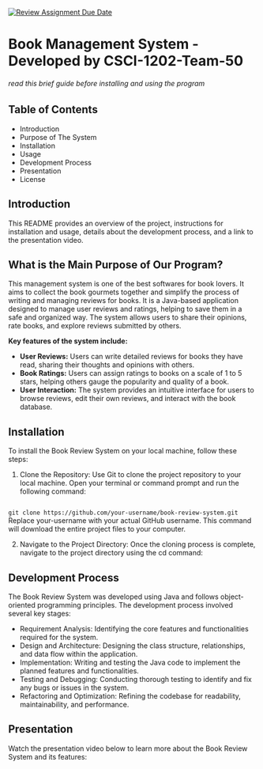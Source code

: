 [![Review Assignment Due Date](https://classroom.github.com/assets/deadline-readme-button-24ddc0f5d75046c5622901739e7c5dd533143b0c8e959d652212380cedb1ea36.svg)](https://classroom.github.com/a/4zK3HDh5)

# Book Management System - Developed by CSCI-1202-Team-50
###### read this brief guide before installing and using the program

## Table of Contents
+ Introduction
+ Purpose of The System
+ Installation
+ Usage
+ Development Process
+ Presentation
+ License

## Introduction
This README provides an overview of the project, instructions for installation and usage, details about the development process, and a link to the presentation video.

## What is the Main Purpose of Our Program?
This management system is one of the best softwares for book lovers. It aims to collect the book gourmets together and simplify the process of writing and managing reviews for books. It is a Java-based application designed to manage user reviews and ratings, helping to save them in a safe and organized way. The system allows users to share their opinions, rate books, and explore reviews submitted by others. 

**Key features of the system include:**
+ **User Reviews:** Users can write detailed reviews for books they have read, sharing their thoughts and opinions with others.
+ **Book Ratings:** Users can assign ratings to books on a scale of 1 to 5 stars, helping others gauge the popularity and quality of a book.
+ **User Interaction:** The system provides an intuitive interface for users to browse reviews, edit their own reviews, and interact with the book database.

## Installation

To install the Book Review System on your local machine, follow these steps:
1. Clone the Repository: Use Git to clone the project repository to your local machine. Open your terminal or command prompt and run the following command:
<code class="language-bash" id="git-clone-code">
git clone https://github.com/your-username/book-review-system.git </code>
Replace your-username with your actual GitHub username. This command will download the entire project files to your computer.

2. Navigate to the Project Directory: Once the cloning process is complete, navigate to the project directory using the cd command:



## Development Process

The Book Review System was developed using Java and follows object-oriented programming principles. The development process involved several key stages:

+ Requirement Analysis: Identifying the core features and functionalities required for the system.
+ Design and Architecture: Designing the class structure, relationships, and data flow within the application.
+ Implementation: Writing and testing the Java code to implement the planned features and functionalities.
+ Testing and Debugging: Conducting thorough testing to identify and fix any bugs or issues in the system.
+ Refactoring and Optimization: Refining the codebase for readability, maintainability, and performance.


## Presentation

Watch the presentation video below to learn more about the Book Review System and its features:


